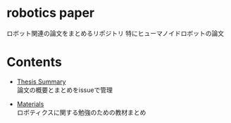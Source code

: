 # robotics paper

ロボット関連の論文をまとめるリポジトリ
特にヒューマノイドロボットの論文

# Contents
- [Thesis Summary](https://github.com/Taiki-Ishigaki/robotics-paper/issues)   
論文の概要とまとめをissueで管理

- [Materials](https://github.com/Taiki-Ishigaki/robotics-paper/tree/master/materials)  
ロボティクスに関する勉強のための教材まとめ
